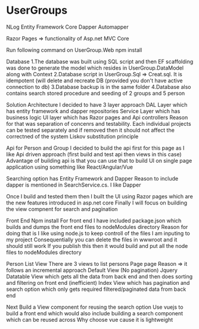 # UserGroups

NLog
Entity Framework Core 
Dapper
Automapper

Razor Pages => functionality of Asp.net MVC Core

Run following command on UserGroup.Web
npm install 


Database
1.The database was built using SQL script and then EF scaffolding was done to generate the model which resides in UserGroup.DataModel along with Context
2.Database script in UserGroup.Sql => Creat.sql. It is idempotent (will delete and recreate DB (provided you don't have active connection to db)
3.Database backup is in the same folder
4.Database also contains search stored procedure and seeding of 2 groups and 5 person

Solution Architecture
I decided to have 3 layer approach
DAL Layer which has entity framework and dapper repositories
Service Layer which has business logic
UI layer which has Razor pages and Api controllers
Reason for that was separation of concenrs and testability.
Each individual projects can be tested separately and if removed then it should not affect the correctned of the system Liskov substitution principle

Api for Person and Group
I decided to build the api first for this page as I like Api driven approach (first build and test api then views in this case)
Advantage of building api is that you can use that to build UI on single page application using something like React/Angular/Vue

Searching option has Entity Framework and Dapper
Reason to include dapper is mentioned in SearchService.cs. I like Dapper

Once I build and tested them then I built the UI using Razor pages which are the new features introduced in asp.net core
Finally I will focus on building the view compnent for search and pagination

Front End Npm install
For front end I have included package.json which builds and dumps the front end files to nodeModules directory
Reason for doing that is I like using node.js to keep controll of the files I am inputing to my project
Consequentially you can delete the files in wwwroot and it should still work
If you publish this then it would build and put all the node files to nodeModules directory

Person List View
There are 3 views to list persons Page page
Reason => it follows an incremental approach
Default View (No pagination)
Jquery Datatable View which gets all the data from back end and then does sorting and filtering on front end (inefficient)
Index View which has pagination and search option which only gets required filtered/paginated data from back end

Next
Build a View component for reusing the search option
Use vuejs to build a front end which would also include building a search component which can be reused across
Why choose vue cause it is lightweight